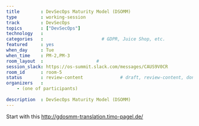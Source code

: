 ```yaml
---
title        : DevSecOps Maturity Model (DSOMM)
type         : working-session
track        : DevSecOps
topics       : ["DevSecOps"]
technology   :
categories   :                      # GDPR, Juice Shop, etc.
featured     : yes
when_day     : Tue
when_time    : PM-2,PM-3
room_layout  :                    #
session_slack: https://os-summit.slack.com/messages/CAUS9V0CR
room_id      : room-5
status       : review-content              # draft, review-content, done
organizers   :
    - (one of participants)
    
description  : DevSecOps Maturity Model (DSOMM)
---
```

Start with this http://gdosmm-translation.timo-pagel.de/

<!-- (add more details about DevSecOps Maturity Model here)

## WHY

(...)

## What

(...)

## Outcomes

(...)

## References

(...) -->
